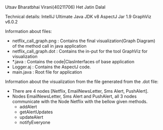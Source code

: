 Utsav Bharatbhai Virani(40211706)
Het Jatin Dalal

Technical details:
IntelliJ Ultimate
Java JDK v8
AspectJ Jar 1.9
GraphViz v6.0.2

Information about files:
- netflix_call_graph.png : Contains the final visualization(Graph Diagram) of the method call in java application
- netflix_call_graph.dot : Contains the in-put for the tool GraphViz for visualization
- *.java : Contains the code|ClasInterfaces of base application
- Logger.aj : Contains the AspectJ code.
- main.java : Root file for application

Information about the visualization from the file generated from the .dot file:
- There are 4 nodes [Netflix, EmailNewsLetter, Sms Alert, PushAlert].
- Nodes EmailNewsLetter, Sms Alert and PushAlert, all 3 nodes communicate with the Node Netflix with the bellow given methods.
  - addAlert
  - getAlertUpdates
  - updateAlert
  - notifyEveryone

